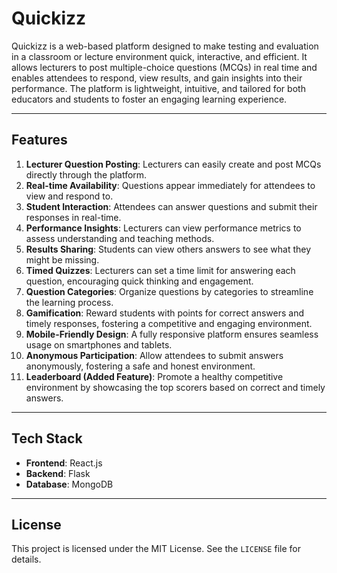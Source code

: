 # Quickizz

Quickizz is a web-based platform designed to make testing and evaluation in a classroom or lecture environment quick, interactive, and efficient. It allows lecturers to post multiple-choice questions (MCQs) in real time and enables attendees to respond, view results, and gain insights into their performance. The platform is lightweight, intuitive, and tailored for both educators and students to foster an engaging learning experience.

---

## Features

1. **Lecturer Question Posting**: Lecturers can easily create and post MCQs directly through the platform.
2. **Real-time Availability**: Questions appear immediately for attendees to view and respond to.
3. **Student Interaction**: Attendees can answer questions and submit their responses in real-time.
4. **Performance Insights**: Lecturers can view performance metrics to assess understanding and teaching methods.
5. **Results Sharing**: Students can view others answers to see what they might be missing.
6. **Timed Quizzes**: Lecturers can set a time limit for answering each question, encouraging quick thinking and engagement.
7. **Question Categories**: Organize questions by categories to streamline the learning process.
8. **Gamification**: Reward students with points for correct answers and timely responses, fostering a competitive and engaging environment. 
9. **Mobile-Friendly Design**: A fully responsive platform ensures seamless usage on smartphones and tablets.
10. **Anonymous Participation**: Allow attendees to submit answers anonymously, fostering a safe and honest environment.
11. **Leaderboard (Added Feature)**: Promote a healthy competitive environment by showcasing the top scorers based on correct and timely answers.

---

## Tech Stack

- **Frontend**: React.js
- **Backend**: Flask
- **Database**: MongoDB

---

## License

This project is licensed under the MIT License. See the `LICENSE` file for details.

